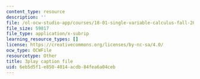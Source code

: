 ```yaml
---
content_type: resource
description: ''
file: /ol-ocw-studio-app/courses/18-01-single-variable-calculus-fall-2006/6eb5d5f1e8504014acdb84fea6a04ceb_wOHrNt9ScYs.srt
file_size: 59817
file_type: application/x-subrip
learning_resource_types: []
license: https://creativecommons.org/licenses/by-nc-sa/4.0/
ocw_type: OCWFile
resourcetype: Other
title: 3play caption file
uid: 6eb5d5f1-e850-4014-acdb-84fea6a04ceb
---
```

